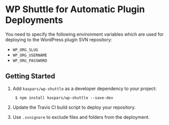 # WP Shuttle for Automatic Plugin Deployments

You need to specify the following environment variables which are used for deploying to the WordPress plugin SVN repository:

- `WP_ORG_SLUG`
- `WP_ORG_USERNAME`
- `WP_ORG_PASSWORD`

## Getting Started

1. Add `kaspars/wp-shuttle` as a developer dependency to your project:

		$ npm install kaspars/wp-shuttle --save-dev

2. Update the Travis CI build script to deploy your repository.

3. Use `.svnignore` to exclude files and folders from the deployment.
